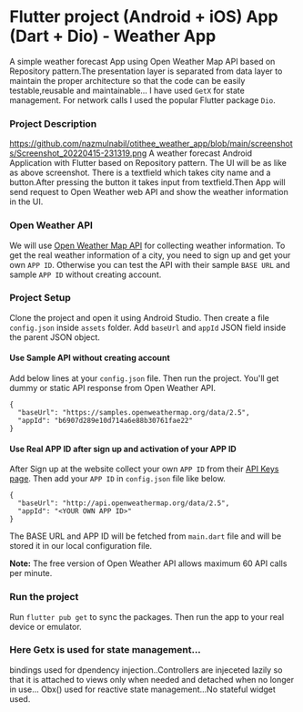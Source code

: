 # Flutter project (Android + iOS) App (Dart + Dio) - Weather App

A simple weather forecast App using Open Weather Map API based on Repository pattern.The presentation layer is separated from data layer to maintain the proper architecture so that the code can be easily testable,reusable and maintainable...
I have used `GetX` for state management. For network calls I used the popular Flutter package `Dio`.



### Project Description
https://github.com/nazmulnabil/otithee_weather_app/blob/main/screenshots/Screenshot_20220415-231319.png
A weather forecast Android Application with Flutter based on Repository pattern. The UI will be as like as above screenshot. There is a textfield which takes city name and a button.After pressing the button it takes input from textfield.Then App will send request to Open Weather web API and show the weather information in the UI.

### Open Weather API
We will use [Open Weather Map API](https://openweathermap.org/api) for collecting weather information. To get the real weather information of a city, you need to sign up and get your own `APP ID`. Otherwise you can test the API with their sample `BASE URL` and sample `APP ID` without creating account.

### Project Setup
Clone the project and open it using Android Studio. Then create a file `config.json` inside `assets` folder. Add `baseUrl` and `appId` JSON field inside the parent JSON object.


#### Use Sample API without creating account
Add below lines at your `config.json` file. Then run the project. You'll get dummy or static API response from Open Weather API.
```
{
  "baseUrl": "https://samples.openweathermap.org/data/2.5",
  "appId": "b6907d289e10d714a6e88b30761fae22"
}
```
#### Use Real APP ID after sign up and activation of your APP ID
After Sign up at the website collect your own `APP ID` from their [API Keys page](https://home.openweathermap.org/api_keys). Then add your `APP ID` in `config.json` file like below.
```
{
  "baseUrl": "http://api.openweathermap.org/data/2.5",
  "appId": "<YOUR OWN APP ID>"
}
```
The BASE URL and APP ID will be fetched from `main.dart` file and will be stored it in our local configuration file.

**Note:** The free version of Open Weather API allows maximum 60 API calls per minute.
### Run the project
Run `flutter pub get` to sync the packages. Then run the app to your real device or emulator.

### Here Getx is used for state management...
bindings used for dpendency injection..Controllers are injeceted lazily so that it is attached to views only when needed and detached when no longer in use... 
Obx() used for reactive state management...No stateful widget used.


